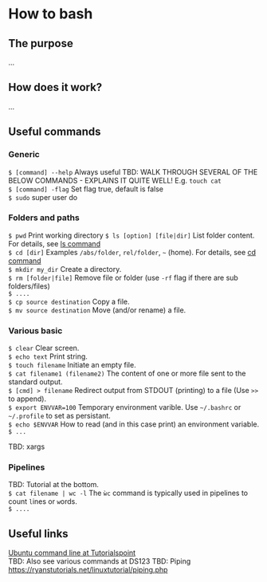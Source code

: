 # How to bash

## The purpose
...

## How does it work?
...

## Useful commands

### Generic
`$ [command] --help` Always useful TBD: WALK THROUGH SEVERAL OF THE BELOW COMMANDS - EXPLAINS IT QUITE WELL! E.g. `touch cat`<br/>
`$ [command] -flag` Set flag true, default is false <br/>
`$ sudo` super user do <br/>

### Folders and paths
`$ pwd` Print working directory
`$ ls [option] [file|dir]` List folder content. For details, see [ls command](https://www.rapidtables.com/code/linux/ls.html)<br/>
`$ cd [dir]` Examples `/abs/folder`, `rel/folder`, `~` (home). For details, see [cd command](https://www.rapidtables.com/code/linux/cd.html)<br/>
`$ mkdir my_dir` Create a directory.<br/>
`$ rm [folder|file]` Remove file or folder (use `-rf` flag if there are sub folders/files)<br/>
`$ ....` <br/>
`$ cp source destination` Copy a file.<br/>
`$ mv source destination` Move (and/or rename) a file.<br/>

### Various basic
`$ clear` Clear screen.<br/>
`$ echo text` Print string.<br/>
`$ touch filename` Initiate an empty file.<br/>
`$ cat filename1 (filename2)` The content of one or more file sent to the standard output.<br/>
`$ [cmd] > filename` Redirect output from STDOUT (printing) to a file (Use `>>` to append).<br/> 
`$ export ENVVAR=100` Temporary environment varible. Use `~/.bashrc` or `~/.profile` to set as persistant.<br/>
`$ echo $ENVVAR` How to read (and in this case print) an environment variable.<br/>
`$ ...`<br/>

TBD: xargs<br/>

### Pipelines
TBD: Tutorial at the bottom.<br/>
`$ cat filename | wc -l` The `ẁc` command is typically used in pipelines to count `l`ines or `w`ords.<br/>
`$ ....` <br/>

## Useful links
[Ubuntu command line at Tutorialspoint](https://www.tutorialspoint.com/ubuntu/ubuntu_command_line.htm)<br/>
TBD: Also see various commands at DS123
TBD: Piping https://ryanstutorials.net/linuxtutorial/piping.php
